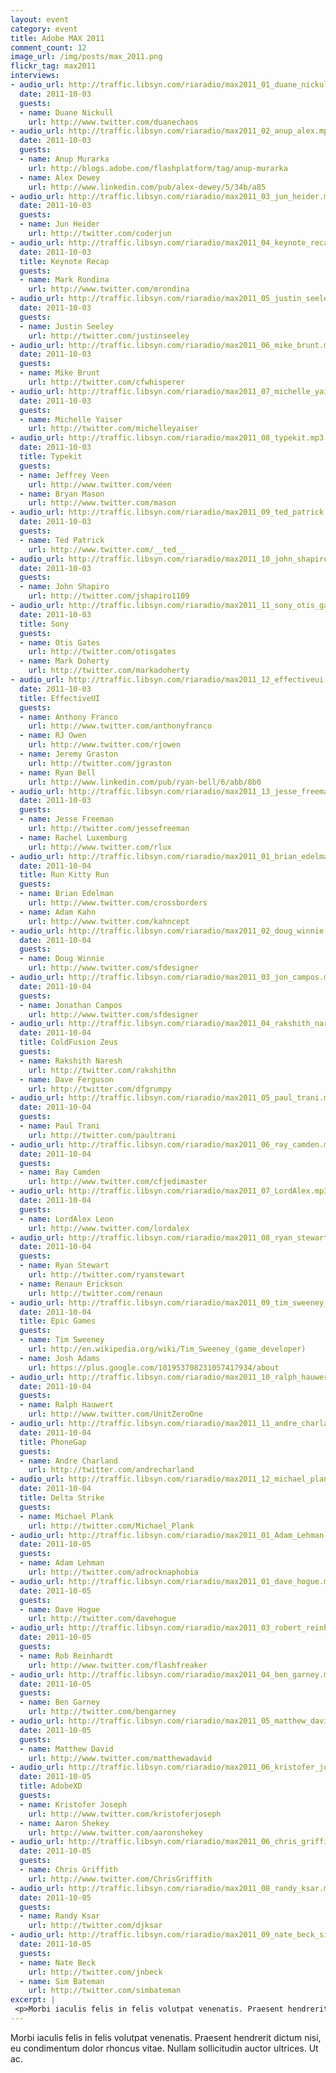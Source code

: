 ```yaml
---
layout: event
category: event
title: Adobe MAX 2011
comment_count: 12
image_url: /img/posts/max_2011.png
flickr_tag: max2011
interviews:
- audio_url: http://traffic.libsyn.com/riaradio/max2011_01_duane_nickull.mp3
  date: 2011-10-03
  guests:
  - name: Duane Nickull
    url: http://www.twitter.com/duanechaos
- audio_url: http://traffic.libsyn.com/riaradio/max2011_02_anup_alex.mp3
  date: 2011-10-03
  guests:
  - name: Anup Murarka
    url: http://blogs.adobe.com/flashplatform/tag/anup-murarka
  - name: Alex Dewey
    url: http://www.linkedin.com/pub/alex-dewey/5/34b/a85
- audio_url: http://traffic.libsyn.com/riaradio/max2011_03_jun_heider.mp3
  date: 2011-10-03
  guests:
  - name: Jun Heider
    url: http://twitter.com/coderjun
- audio_url: http://traffic.libsyn.com/riaradio/max2011_04_keynote_recap.mp3
  date: 2011-10-03
  title: Keynote Recap
  guests:
  - name: Mark Rondina
    url: http://www.twitter.com/mrondina
- audio_url: http://traffic.libsyn.com/riaradio/max2011_05_justin_seeley.mp3
  date: 2011-10-03
  guests:
  - name: Justin Seeley
    url: http://twitter.com/justinseeley
- audio_url: http://traffic.libsyn.com/riaradio/max2011_06_mike_brunt.mp3
  date: 2011-10-03
  guests:
  - name: Mike Brunt
    url: http://twitter.com/cfwhisperer
- audio_url: http://traffic.libsyn.com/riaradio/max2011_07_michelle_yaiser.mp3
  date: 2011-10-03
  guests:
  - name: Michelle Yaiser
    url: http://twitter.com/michelleyaiser
- audio_url: http://traffic.libsyn.com/riaradio/max2011_08_typekit.mp3
  date: 2011-10-03
  title: Typekit
  guests:
  - name: Jeffrey Veen
    url: http://www.twitter.com/veen
  - name: Bryan Mason
    url: http://www.twitter.com/mason
- audio_url: http://traffic.libsyn.com/riaradio/max2011_09_ted_patrick.mp3
  date: 2011-10-03
  guests:
  - name: Ted Patrick
    url: http://www.twitter.com/__ted__
- audio_url: http://traffic.libsyn.com/riaradio/max2011_10_john_shapiro.mp3
  date: 2011-10-03
  guests:
  - name: John Shapiro
    url: http://twitter.com/jshapiro1109
- audio_url: http://traffic.libsyn.com/riaradio/max2011_11_sony_otis_gates_mark_doherty.mp3 
  date: 2011-10-03
  title: Sony
  guests:
  - name: Otis Gates
    url: http://twitter.com/otisgates
  - name: Mark Doherty
    url: http://twitter.com/markadoherty
- audio_url: http://traffic.libsyn.com/riaradio/max2011_12_effectiveui.mp3
  date: 2011-10-03
  title: EffectiveUI
  guests:
  - name: Anthony Franco
    url: http://www.twitter.com/anthonyfranco
  - name: RJ Owen
    url: http://www.twitter.com/rjowen
  - name: Jeremy Graston
    url: http://twitter.com/jgraston
  - name: Ryan Bell
    url: http://www.linkedin.com/pub/ryan-bell/6/abb/8b0
- audio_url: http://traffic.libsyn.com/riaradio/max2011_13_jesse_freeman_rachel_luxemburg.mp3
  date: 2011-10-03
  guests:
  - name: Jesse Freeman
    url: http://twitter.com/jessefreeman
  - name: Rachel Luxemburg
    url: http://www.twitter.com/rlux
- audio_url: http://traffic.libsyn.com/riaradio/max2011_01_brian_edelman_adam_kahn.mp3
  date: 2011-10-04
  title: Run Kitty Run
  guests:
  - name: Brian Edelman
    url: http://www.twitter.com/crossborders
  - name: Adam Kahn
    url: http://www.twitter.com/kahncept
- audio_url: http://traffic.libsyn.com/riaradio/max2011_02_doug_winnie.mp3
  date: 2011-10-04
  guests:
  - name: Doug Winnie
    url: http://www.twitter.com/sfdesigner
- audio_url: http://traffic.libsyn.com/riaradio/max2011_03_jon_campos.mp3
  date: 2011-10-04
  guests:
  - name: Jonathan Campos
    url: http://www.twitter.com/sfdesigner
- audio_url: http://traffic.libsyn.com/riaradio/max2011_04_rakshith_naresh_dave_ferguson.mp3
  date: 2011-10-04
  title: ColdFusion Zeus
  guests:
  - name: Rakshith Naresh
    url: http://twitter.com/rakshithn
  - name: Dave Ferguson
    url: http://twitter.com/dfgrumpy
- audio_url: http://traffic.libsyn.com/riaradio/max2011_05_paul_trani.mp3
  date: 2011-10-04
  guests:
  - name: Paul Trani
    url: http://twitter.com/paultrani
- audio_url: http://traffic.libsyn.com/riaradio/max2011_06_ray_camden.mp3
  date: 2011-10-04
  guests:
  - name: Ray Camden
    url: http://www.twitter.com/cfjedimaster
- audio_url: http://traffic.libsyn.com/riaradio/max2011_07_LordAlex.mp3
  date: 2011-10-04
  guests:
  - name: LordAlex Leon
    url: http://www.twitter.com/lordalex
- audio_url: http://traffic.libsyn.com/riaradio/max2011_08_ryan_stewart_renaun_erickson.mp3
  date: 2011-10-04
  guests:
  - name: Ryan Stewart
    url: http://twitter.com/ryanstewart
  - name: Renaun Erickson
    url: http://twitter.com/renaun
- audio_url: http://traffic.libsyn.com/riaradio/max2011_09_tim_sweeney_josh_adams.mp3
  date: 2011-10-04
  title: Epic Games
  guests:
  - name: Tim Sweeney
    url: http://en.wikipedia.org/wiki/Tim_Sweeney_(game_developer)
  - name: Josh Adams
    url: https://plus.google.com/101953708231057417934/about
- audio_url: http://traffic.libsyn.com/riaradio/max2011_10_ralph_hauwert.mp3
  date: 2011-10-04
  guests:
  - name: Ralph Hauwert
    url: http://www.twitter.com/UnitZeroOne
- audio_url: http://traffic.libsyn.com/riaradio/max2011_11_andre_charland.mp3
  date: 2011-10-04
  title: PhoneGap
  guests:
  - name: Andre Charland
    url: http://twitter.com/andrecharland
- audio_url: http://traffic.libsyn.com/riaradio/max2011_12_michael_plank.mp3
  date: 2011-10-04
  title: Delta Strike
  guests:
  - name: Michael Plank
    url: http://twitter.com/Michael_Plank
- audio_url: http://traffic.libsyn.com/riaradio/max2011_01_Adam_Lehman.mp3
  date: 2011-10-05
  guests:
  - name: Adam Lehman
    url: http://twitter.com/adrocknaphobia
- audio_url: http://traffic.libsyn.com/riaradio/max2011_01_dave_hogue.mp3
  date: 2011-10-05
  guests:
  - name: Dave Hogue
    url: http://twitter.com/davehogue
- audio_url: http://traffic.libsyn.com/riaradio/max2011_03_robert_reinhardt.mp3
  date: 2011-10-05
  guests:
  - name: Rob Reinhardt
    url: http://www.twitter.com/flashfreaker
- audio_url: http://traffic.libsyn.com/riaradio/max2011_04_ben_garney.mp3
  date: 2011-10-05
  guests:
  - name: Ben Garney
    url: http://twitter.com/bengarney
- audio_url: http://traffic.libsyn.com/riaradio/max2011_05_matthew_david.mp3
  date: 2011-10-05
  guests:
  - name: Matthew David
    url: http://www.twitter.com/matthewadavid
- audio_url: http://traffic.libsyn.com/riaradio/max2011_06_kristofer_joseph_aaron_shekey.mp3
  date: 2011-10-05
  title: AdobeXD
  guests:
  - name: Kristofer Joseph
    url: http://www.twitter.com/kristoferjoseph
  - name: Aaron Shekey
    url: http://www.twitter.com/aaronshekey
- audio_url: http://traffic.libsyn.com/riaradio/max2011_06_chris_griffith.mp3
  date: 2011-10-05
  guests:
  - name: Chris Griffith
    url: http://www.twitter.com/ChrisGriffith
- audio_url: http://traffic.libsyn.com/riaradio/max2011_08_randy_ksar.mp3
  date: 2011-10-05
  guests:
  - name: Randy Ksar
    url: http://twitter.com/djksar
- audio_url: http://traffic.libsyn.com/riaradio/max2011_09_nate_beck_sim_bateman.mp3
  date: 2011-10-05
  guests:
  - name: Nate Beck
    url: http://twitter.com/jnbeck
  - name: Sim Bateman
    url: http://twitter.com/simbateman
excerpt: |
 <p>Morbi iaculis felis in felis volutpat venenatis. Praesent hendrerit dictum nisi, eu condimentum dolor rhoncus vitae. Nullam sollicitudin auctor ultrices. Ut ac.</p>
---
```

Morbi iaculis felis in felis volutpat venenatis. Praesent hendrerit dictum nisi, eu condimentum dolor rhoncus vitae. Nullam sollicitudin auctor ultrices. Ut ac.